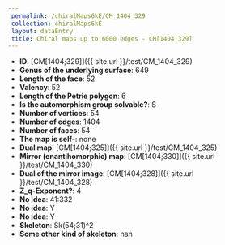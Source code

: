 ```yaml
--- 
 permalink: /chiralMaps6kE/CM_1404_329 
 collection: chiralMaps6kE
 layout: dataEntry
 title: Chiral maps up to 6000 edges - CM[1404;329]
---
```


- **ID**: [CM[1404;329]]({{ site.url }}/test/CM_1404_329)
- **Genus of the underlying surface**: 649
- **Length of the face**: 52
- **Valency**: 52
- **Length of the Petrie polygon**: 6
- **Is the automorphism group solvable?**: S
- **Number of vertices**: 54
- **Number of edges**: 1404
- **Number of faces**: 54
- **The map is self-**: none
- **Dual map**: [CM[1404;325]]({{ site.url }}/test/CM_1404_325)
- **Mirror (enantihomorphic) map**: [CM[1404;330]]({{ site.url }}/test/CM_1404_330)
- **Dual of the mirror image**: [CM[1404;328]]({{ site.url }}/test/CM_1404_328)
- **Z_q-Exponent?**: 4
- **No idea**:  41:332
- **No idea**: Y
- **No idea**: Y
- **Skeleton**: Sk(54;31)^2
- **Some other kind of skeleton**: nan
